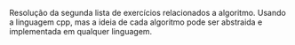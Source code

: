 Resolução da segunda lista de exercícios relacionados a algoritmo.
Usando a linguagem cpp, mas a ideia de cada algoritmo pode ser abstraida e implementada em qualquer linguagem.
